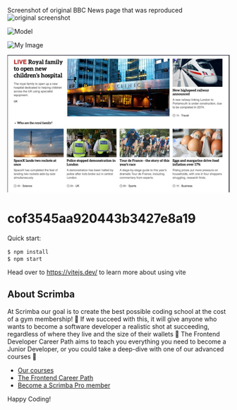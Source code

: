 Screenshot of original BBC News page that was reproduced
<img src="https://github.com/rodrigozuniga/BBCNews/issues/1" alt="original screenshot" title="BBC News original screenshot">


![Model](https://github.com/rodrigozuniga/BBCNews/issues/1)

![My Image](./assets/BBCScreenshot.jpg)

<img src="https://github.com/rodrigozuniga/BBCNews/blob/main/BBCScreenshot.jpg">

# cof3545aa920443b3427e8a19

Quick start:

```
$ npm install
$ npm start
````

Head over to https://vitejs.dev/ to learn more about using vite
## About Scrimba

At Scrimba our goal is to create the best possible coding school at the cost of a gym membership! 💜
If we succeed with this, it will give anyone who wants to become a software developer a realistic shot at succeeding, regardless of where they live and the size of their wallets 🎉
The Frontend Developer Career Path aims to teach you everything you need to become a Junior Developer, or you could take a deep-dive with one of our advanced courses 🚀

- [Our courses](https://scrimba.com/allcourses)
- [The Frontend Career Path](https://scrimba.com/learn/frontend)
- [Become a Scrimba Pro member](https://scrimba.com/pricing)

Happy Coding!
